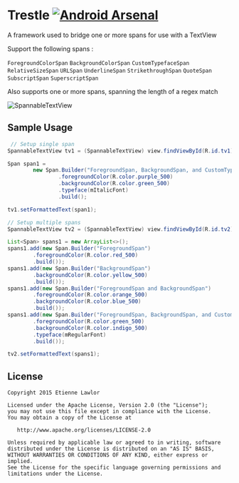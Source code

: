 # Trestle [![Android Arsenal](https://img.shields.io/badge/Android%20Arsenal-SpannableTextView-green.svg?style=flat)](https://android-arsenal.com/details/1/1916)
A framework used to bridge one or more spans for use with a TextView

Support the following spans :

`ForegroundColorSpan`
`BackgroundColorSpan`
`CustomTypefaceSpan`
`RelativeSizeSpan`
`URLSpan`
`UnderlineSpan`
`StrikethroughSpan`
`QuoteSpan`
`SubscriptSpan`
`SuperscriptSpan`

Also supports one or more spans, spanning the length of a regex match

![SpannableTextView](https://raw.githubusercontent.com/lawloretienne/SpannableTextView/master/images/SpannableTextView_Screenshot3.png)

## Sample Usage

```java
 // Setup single span
SpannableTextView tv1 = (SpannableTextView) view.findViewById(R.id.tv1);

Span span1 =
        new Span.Builder("ForegroundSpan, BackgroundSpan, and CustomTypefaceSpan")
                .foregroundColor(R.color.purple_500)
                .backgroundColor(R.color.green_500)
                .typeface(mItalicFont)
                .build();

tv1.setFormattedText(span1);

// Setup multiple spans
SpannableTextView tv2 = (SpannableTextView) view.findViewById(R.id.tv2);

List<Span> spans1 = new ArrayList<>();
spans1.add(new Span.Builder("ForegroundSpan")
        .foregroundColor(R.color.red_500)
        .build());
spans1.add(new Span.Builder("BackgroundSpan")
        .backgroundColor(R.color.yellow_500)
        .build());
spans1.add(new Span.Builder("ForegroundSpan and BackgroundSpan")
        .foregroundColor(R.color.orange_500)
        .backgroundColor(R.color.blue_500)
        .build());
spans1.add(new Span.Builder("ForegroundSpan, BackgroundSpan, and CustomTypefaceSpan")
        .foregroundColor(R.color.green_500)
        .backgroundColor(R.color.indigo_500)
        .typeface(mRegularFont)
        .build());

tv2.setFormattedText(spans1);
```

## License

```
Copyright 2015 Etienne Lawlor

Licensed under the Apache License, Version 2.0 (the "License");
you may not use this file except in compliance with the License.
You may obtain a copy of the License at

   http://www.apache.org/licenses/LICENSE-2.0

Unless required by applicable law or agreed to in writing, software
distributed under the License is distributed on an "AS IS" BASIS,
WITHOUT WARRANTIES OR CONDITIONS OF ANY KIND, either express or implied.
See the License for the specific language governing permissions and
limitations under the License.
```
